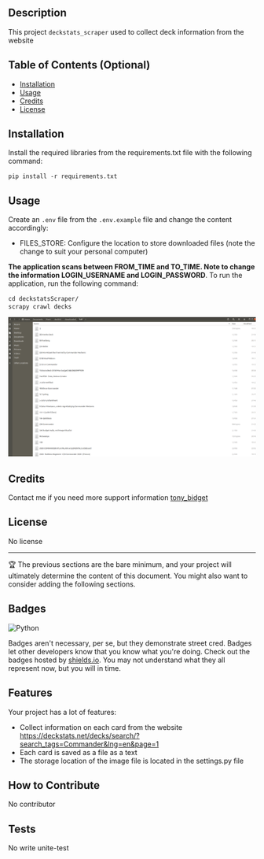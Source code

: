 ## Description
This project ```deckstats_scraper``` used to collect deck information from the website

## Table of Contents (Optional)

- [Installation](#installation)
- [Usage](#usage)
- [Credits](#credits)
- [License](#license)

## Installation

Install the required libraries from the requirements.txt file with the following command:
```
pip install -r requirements.txt
```

## Usage
Create an `.env` file from the `.env.example` file and change the content accordingly:
- FILES_STORE: Configure the location to store downloaded files (note the change to suit your personal computer)

**The application scans between FROM_TIME and TO_TIME. Note to change the information LOGIN_USERNAME and LOGIN_PASSWORD**. To run the application, run the following command:
```
cd deckstatsScraper/
scrapy crawl decks
```
![alt text](assets/images/screenshot.png)

## Credits
Contact me if you need more support information
[tony_bidget](https://www.fiverr.com/tony_bidget?up_rollout=true)

## License
No license

---

🏆 The previous sections are the bare minimum, and your project will ultimately determine the content of this document. You might also want to consider adding the following sections.

## Badges

![Python](https://img.shields.io/badge/python-3670A0?style=for-the-badge&logo=python&logoColor=ffdd54)

Badges aren't necessary, per se, but they demonstrate street cred. Badges let other developers know that you know what you're doing. Check out the badges hosted by [shields.io](https://shields.io/). You may not understand what they all represent now, but you will in time.

## Features

Your project has a lot of features:
- Collect information on each card from the website https://deckstats.net/decks/search/?search_tags=Commander&lng=en&page=1
- Each card is saved as a file as a text
- The storage location of the image file is located in the settings.py file

## How to Contribute
No contributor

## Tests
No write unite-test